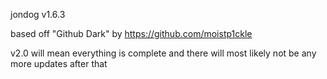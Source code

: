 jondog v1.6.3

based off "Github Dark" by https://github.com/moistp1ckle

v2.0 will mean everything is complete and there will most likely not be any more updates after that
